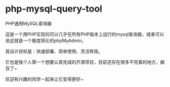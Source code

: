 # php-mysql-query-tool
PHP通用MySQL查询器

这是一个用PHP实现的可以几乎在所有PHP版本上运行的mysql查询器，或者可以说这就是一个极度简化的phpMyAdmin。

其设计目标是：快速部署、简单使用、灵活修改。

它也是我个人第一个想要认真完成的开源项目，目前还存在很多不完善的地方，献丑了~ 

欢迎有兴趣的同学一起来让它变得更好~  
